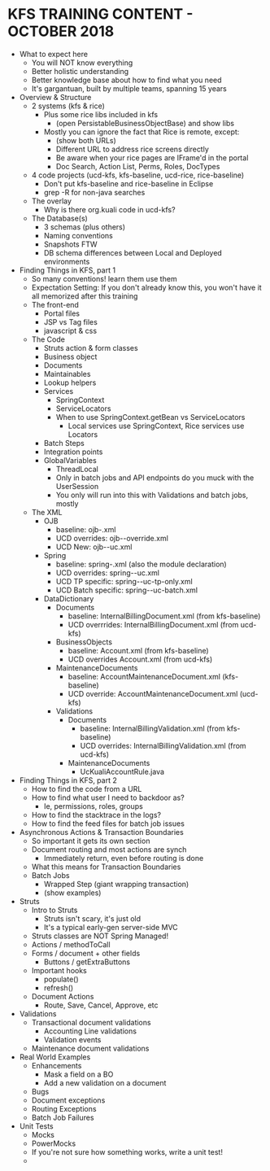 KFS TRAINING CONTENT - OCTOBER 2018
=======================

- What to expect here
  - You will NOT know everything
  - Better holistic understanding
  - Better knowledge base about how to find what you need
  - It's gargantuan, built by multiple teams, spanning 15 years
- Overview & Structure
  - 2 systems (kfs & rice)
    - Plus some rice libs included in kfs
      - (open PersistableBusinessObjectBase) and show libs
    - Mostly you can ignore the fact that Rice is remote, except:
      - (show both URLs)
      - Different URL to address rice screens directly
      - Be aware when your rice pages are IFrame'd in the portal
      - Doc Search, Action List, Perms, Roles, DocTypes
  - 4 code projects (ucd-kfs, kfs-baseline, ucd-rice, rice-baseline)
    - Don't put kfs-baseline and rice-baseline in Eclipse
    - grep -R for non-java searches
  - The overlay
    - Why is there org.kuali code in ucd-kfs?
  - The Database(s)
    - 3 schemas (plus others)
    - Naming conventions
    - Snapshots FTW
    - DB schema differences between Local and Deployed environments
- Finding Things in KFS, part 1
  - So many conventions!  learn them use them
  - Expectation Setting:  If you don't already know this, you won't have it all memorized after this training
  - The front-end
    - Portal files
    - JSP vs Tag files
    - javascript & css
  - The Code
    - Struts action & form classes
    - Business object
    - Documents
    - Maintainables
    - Lookup helpers
    - Services
      - SpringContext
      - ServiceLocators
      - When to use SpringContext.getBean vs ServiceLocators
        - Local services use SpringContext, Rice services use Locators
    - Batch Steps
    - Integration points
    - GlobalVariables
      - ThreadLocal
      - Only in batch jobs and API endpoints do you muck with the UserSession
      - You only will run into this with Validations and batch jobs, mostly
  - The XML
    - OJB
      - baseline: ojb-<module>.xml
      - UCD overrides: ojb-<module>-override.xml
      - UCD New: ojb-<module>-uc.xml
    - Spring
      - baseline: spring-<module>.xml (also the module declaration)
      - UCD overrides: spring-<module>-uc.xml
      - UCD TP specific: spring-<module>-uc-tp-only.xml
      - UCD Batch specific: spring-<module>-uc-batch.xml
    - DataDictionary
      - Documents
        - baseline: InternalBillingDocument.xml (from kfs-baseline)
        - UCD overrrides:  InternalBillingDocument.xml (from ucd-kfs)
      - BusinessObjects
        - baseline: Account.xml (from kfs-baseline)
        - UCD overrides Account.xml (from ucd-kfs)
      - MaintenanceDocuments
        - baseline:  AccountMaintenanceDocument.xml (kfs-baseline)
        - UCD override:  AccountMaintenanceDocument.xml (ucd-kfs)
      - Validations
        - Documents
          - baseline:  InternalBillingValidation.xml (from kfs-baseline)
          - UCD overrides:  InternalBillingValidation.xml (from ucd-kfs)
        - MaintenanceDocuments
          - UcKualiAccountRule.java
- Finding Things in KFS, part 2
  - How to find the code from a URL
  - How to find what user I need to backdoor as?
    - Ie, permissions, roles, groups
  - How to find the stacktrace in the logs?
  - How to find the feed files for batch job issues
- Asynchronous Actions & Transaction Boundaries
  - So important it gets its own section
  - Document routing and most actions are synch
    - Immediately return, even before routing is done
  - What this means for Transaction Boundaries
  - Batch Jobs
    - Wrapped Step (giant wrapping transaction)
    - (show examples)
- Struts
  - Intro to Struts
    - Struts isn't scary, it's just old
    - It's a typical early-gen server-side MVC
  - Struts classes are NOT Spring Managed!
  - Actions / methodToCall
  - Forms / document + other fields
    - Buttons / getExtraButtons
  - Important hooks
    - populate()
    - refresh()
  - Document Actions
    - Route, Save, Cancel, Approve, etc
- Validations
  - Transactional document validations
    - Accounting Line validations
    - Validation events
  - Maintenance document validations
- Real World Examples
  - Enhancements
    - Mask a field on a BO
    - Add a new validation on a document
  - Bugs
  - Document exceptions
  - Routing Exceptions
  - Batch Job Failures
- Unit Tests
  - Mocks
  - PowerMocks
  - If you're not sure how something works, write a unit test!
  -

